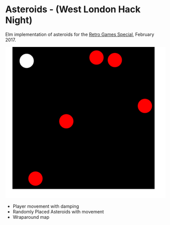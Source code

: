 # Asteroids - (West London Hack Night)

Elm implementation of asteroids for the
[Retro Games Special](https://www.meetup.com/West-London-Hack-Night/events/237150100/),
February 2017.

![](./img/game.png)

- Player movement with damping
- Randomly Placed Asteroids with movement
- Wraparound map
